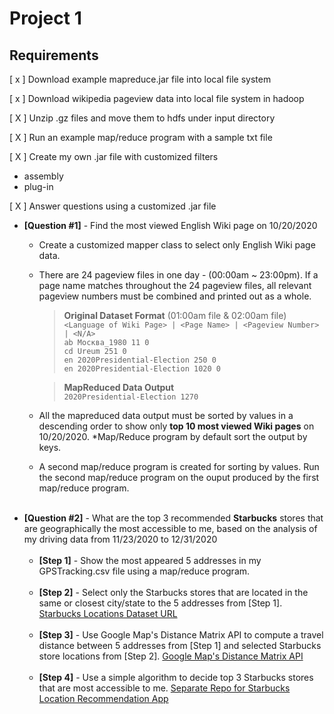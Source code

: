 # Project 1

## Requirements
[ x ] Download example mapreduce.jar file into local file system

[ x ] Download wikipedia pageview data into local file system in hadoop

[ X ] Unzip .gz files and move them to hdfs under input directory

[ X ] Run an example map/reduce program with a sample txt file

[ X ] Create my own .jar file with customized filters
- assembly
- plug-in

[ X ] Answer questions using a customized .jar file
- **[Question #1]** - Find the most viewed English Wiki page on 10/20/2020    
   - Create a customized mapper class to select only English Wiki page data.
   - There are 24 pageview files in one day - (00:00am ~ 23:00pm). If a page name matches throughout the 24 pageview files, all relevant pageview numbers must be combined and printed out as a whole. 
        >**Original Dataset Format** (01:00am file & 02:00am file)<br />
        >`<Language of Wiki Page> | <Page Name> | <Pageview Number> | <N/A>`<br />
        >`ab Москва_1980 11 0`<br />
        >`cd Ureum 251 0`<br />
        >`en 2020Presidential-Election 250 0`<br />
        >`en 2020Presidential-Election 1020 0`<br />

        >**MapReduced Data Output**<br />
        >`2020Presidential-Election 1270`<br />
    - All the mapreduced data output must be sorted by values in a descending order to show only **top 10 most viewed Wiki pages** on 10/20/2020. *Map/Reduce program by default sort the output by keys. 
    - A second map/reduce program is created for sorting by values. Run the second map/reduce program on the ouput produced by the first map/reduce program. <br /><br />
- **[Question #2]** - What are the top 3 recommended **Starbucks** stores that are geographically the most accessible to me, based on the analysis of my driving data from 11/23/2020 to 12/31/2020 <br /> <br />
    - **[Step 1]** - Show the most appeared 5 addresses in my GPSTracking.csv file using a map/reduce program. <br /> <br />
    - **[Step 2]** - Select only the Starbucks stores that are located in the same or closest city/state to the 5 addresses from [Step 1].
    [Starbucks Locations Dataset URL](https://github.com/chrismeller/StarbucksLocations) <br /> <br />
    - **[Step 3]** - Use Google Map's Distance Matrix API to compute a travel distance between 5 addresses from [Step 1] and selected Starbucks store locations from [Step 2]. [Google Map's Distance Matrix API](https://developers.google.com/maps/documentation/distance-matrix/start) <br /> <br />
    - **[Step 4]** - Use a simple algorithm to decide top 3 Starbucks stores that are most accessible to me. [Separate Repo for Starbucks Location Recommendation App](https://github.com/spark131008/Project1-StarbucksLocationRecommendation) <br /> <br />
